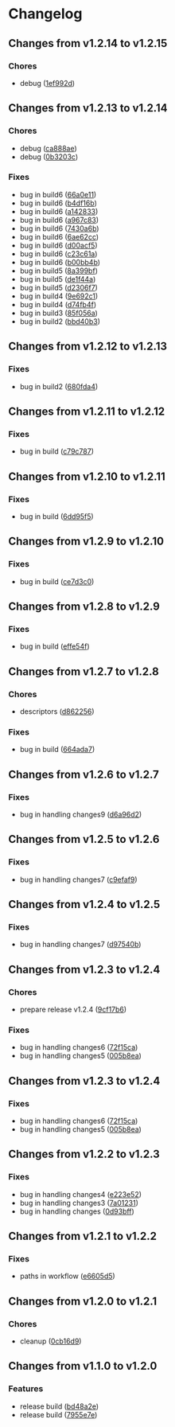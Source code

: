 # Changelog

## Changes from v1.2.14 to v1.2.15

### Chores
- debug  ([1ef992d](https://github.com/telicent-oss/telicent-base-images/commit/1ef992d899e119db806498a0362a09bf121d8ad4))

## Changes from v1.2.13 to v1.2.14

### Chores
- debug  ([ca888ae](https://github.com/telicent-oss/telicent-base-images/commit/ca888ae6682ebb632872365313abb81fa2ad1969))
- debug  ([0b3203c](https://github.com/telicent-oss/telicent-base-images/commit/0b3203c163e3261226b315fc6502598d26e185a8))
### Fixes
- bug in build6  ([66a0e11](https://github.com/telicent-oss/telicent-base-images/commit/66a0e11943a477069962a763386dc30e7bf3fcc9))
- bug in build6  ([b4df16b](https://github.com/telicent-oss/telicent-base-images/commit/b4df16b03bc99bb2dfa5720f5885a19582c6c126))
- bug in build6  ([a142833](https://github.com/telicent-oss/telicent-base-images/commit/a1428336901d361accfc7bb9698c7fcc6d2127da))
- bug in build6  ([a967c83](https://github.com/telicent-oss/telicent-base-images/commit/a967c83ab0092c41c39bc437660f8ff60ee5ada6))
- bug in build6  ([7430a6b](https://github.com/telicent-oss/telicent-base-images/commit/7430a6b749a216173a8c07747464f4137174fdf7))
- bug in build6  ([6ae62cc](https://github.com/telicent-oss/telicent-base-images/commit/6ae62cc5daeca5ef262b738fa71c79bddf71e2a9))
- bug in build6  ([d00acf5](https://github.com/telicent-oss/telicent-base-images/commit/d00acf50f5267ef7e4c3f33e4077df47aac17fad))
- bug in build6  ([c23c61a](https://github.com/telicent-oss/telicent-base-images/commit/c23c61a11c90c3ab7f6ce35a1ad5c423757df8c7))
- bug in build6  ([b00bb4b](https://github.com/telicent-oss/telicent-base-images/commit/b00bb4bad02f79053edfbecef4753a580c943646))
- bug in build5  ([8a399bf](https://github.com/telicent-oss/telicent-base-images/commit/8a399bfd64a6c76380a840f94d7bc63ab037e77c))
- bug in build5  ([de1f44a](https://github.com/telicent-oss/telicent-base-images/commit/de1f44a9fab3f42ec613256c76ffe3baebc96630))
- bug in build5  ([d2306f7](https://github.com/telicent-oss/telicent-base-images/commit/d2306f7dfed1bb886f7162255ad0ec8325a4f820))
- bug in build4  ([9e692c1](https://github.com/telicent-oss/telicent-base-images/commit/9e692c1e6693b66bbbc1af27f9f45109ed5c49e9))
- bug in build4  ([d74fb4f](https://github.com/telicent-oss/telicent-base-images/commit/d74fb4f05107af06ef31a26e637fb3fa9054a335))
- bug in build3  ([85f056a](https://github.com/telicent-oss/telicent-base-images/commit/85f056afc801fd4fe308c0d76b6add8b8f062755))
- bug in build2  ([bbd40b3](https://github.com/telicent-oss/telicent-base-images/commit/bbd40b34a595648c6fbe6dc0c5d3009a45baa774))

## Changes from v1.2.12 to v1.2.13

### Fixes
- bug in build2  ([680fda4](https://github.com/telicent-oss/telicent-base-images/commit/680fda485dac978ed46583cab2e69ca3b70232e8))

## Changes from v1.2.11 to v1.2.12

### Fixes
- bug in build  ([c79c787](https://github.com/telicent-oss/telicent-base-images/commit/c79c7870edb97826113f893fd16261c294e48950))

## Changes from v1.2.10 to v1.2.11

### Fixes
- bug in build  ([6dd95f5](https://github.com/telicent-oss/telicent-base-images/commit/6dd95f5b88cf9548181e04122315be0229578b60))

## Changes from v1.2.9 to v1.2.10

### Fixes
- bug in build  ([ce7d3c0](https://github.com/telicent-oss/telicent-base-images/commit/ce7d3c07d309f0a4e64daa053abc6a6be576a927))

## Changes from v1.2.8 to v1.2.9

### Fixes
- bug in build  ([effe54f](https://github.com/telicent-oss/telicent-base-images/commit/effe54fc5eca3be7777a0bdb36f135d501481db3))

## Changes from v1.2.7 to v1.2.8

### Chores
- descriptors  ([d862256](https://github.com/telicent-oss/telicent-base-images/commit/d86225684db6063e3e99a34320e5e5cfc77e013a))
### Fixes
- bug in build  ([664ada7](https://github.com/telicent-oss/telicent-base-images/commit/664ada7e78f1810cbf8fe425bd51c4c8fca3eb3a))

## Changes from v1.2.6 to v1.2.7

### Fixes
- bug in handling changes9  ([d6a96d2](https://github.com/telicent-oss/telicent-base-images/commit/d6a96d263c9eca7c0b351ada7f230e6f14bb473f))

## Changes from v1.2.5 to v1.2.6

### Fixes
- bug in handling changes7  ([c9efaf9](https://github.com/telicent-oss/telicent-base-images/commit/c9efaf9f61d9866ee678492d1e27b86e1e4c57a4))

## Changes from v1.2.4 to v1.2.5

### Fixes
- bug in handling changes7  ([d97540b](https://github.com/telicent-oss/telicent-base-images/commit/d97540b9498dad8a99ad014864d960f4d5e72e00))

## Changes from v1.2.3 to v1.2.4

### Chores
- prepare release v1.2.4  ([9cf17b6](https://github.com/telicent-oss/telicent-base-images/commit/9cf17b655c8827941f22895b48b5be58cfa15fbd))
### Fixes
- bug in handling changes6  ([72f15ca](https://github.com/telicent-oss/telicent-base-images/commit/72f15ca8e48d0de3235b6b8b0c3af7e9f6c25cde))
- bug in handling changes5  ([005b8ea](https://github.com/telicent-oss/telicent-base-images/commit/005b8ea8ae449ea55a4c8d80cc5ddc724fb0de55))

## Changes from v1.2.3 to v1.2.4

### Fixes
- bug in handling changes6  ([72f15ca](https://github.com/telicent-oss/telicent-base-images/commit/72f15ca8e48d0de3235b6b8b0c3af7e9f6c25cde))
- bug in handling changes5  ([005b8ea](https://github.com/telicent-oss/telicent-base-images/commit/005b8ea8ae449ea55a4c8d80cc5ddc724fb0de55))

## Changes from v1.2.2 to v1.2.3

### Fixes
- bug in handling changes4  ([e223e52](https://github.com/telicent-oss/telicent-base-images/commit/e223e52c829b9d6f607e0827d6d8eaa3dff3e9aa))
- bug in handling changes3  ([7a01231](https://github.com/telicent-oss/telicent-base-images/commit/7a0123196569a9c0f9003bc9413122bddb3171b5))
- bug in handling changes  ([0d93bff](https://github.com/telicent-oss/telicent-base-images/commit/0d93bff074cf1cc2fd8d2ee665929b717ac831c2))

## Changes from v1.2.1 to v1.2.2

### Fixes
- paths in workflow  ([e6605d5](https://github.com/telicent-oss/telicent-base-images/commit/e6605d5bf7cd428e47691be3cf8c5b5a11b108b1))

## Changes from v1.2.0 to v1.2.1

### Chores
- cleanup  ([0cb16d9](https://github.com/telicent-oss/telicent-base-images/commit/0cb16d926a825246717381f0ea924c2629c21d5c))

## Changes from v1.1.0 to v1.2.0

### Features
- release build  ([bd48a2e](https://github.com/telicent-oss/telicent-base-images/commit/bd48a2e3b8c56bb091ff4a3be8624fd55e528644))
- release build  ([7955e7e](https://github.com/telicent-oss/telicent-base-images/commit/7955e7ef1d6d47178ce2e47cefb3848256ea28a9))
